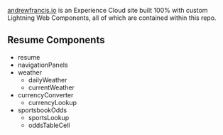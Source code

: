 [andrewfrancis.io](http://www.andrewfrancis.io) is an Experience Cloud site built 100% with custom Lightning Web Components, all of which are contained within this repo.

## Resume Components

-   resume
-   navigationPanels
-   weather
    -   dailyWeather
    -   currentWeather
-   currencyConverter
    -   currencyLookup
-   sportsbookOdds
    -   sportsLookup
    -   oddsTableCell